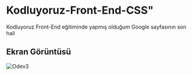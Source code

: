 # Kodluyoruz-Front-End-CSS"

Kodluyoruz Front-End eğitiminde yapmış olduğum Google sayfasının son hali



## Ekran Görüntüsü

![Odev3](https://user-images.githubusercontent.com/63852309/144750053-40a8cbce-5739-4a4d-bdb3-3c224e448e6f.PNG)

